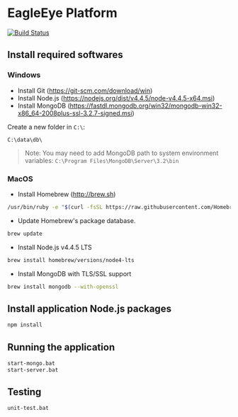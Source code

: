 # EagleEye Platform

[![Build Status](https://travis-ci.org/CVBDL/EagleEye-Platform.svg?branch=master)](https://travis-ci.org/CVBDL/EagleEye-Platform)


## Install required softwares


### Windows

* Install Git (https://git-scm.com/download/win)
* Install Node.js (https://nodejs.org/dist/v4.4.5/node-v4.4.5-x64.msi)
* Install MongoDB (https://fastdl.mongodb.org/win32/mongodb-win32-x86_64-2008plus-ssl-3.2.7-signed.msi)

Create a new folder in `C:\`:

```text
C:\data\db\
```

> Note: You may need to add MongoDB path to system environment variables: `C:\Program Files\MongoDB\Server\3.2\bin`


### MacOS

* Install Homebrew (http://brew.sh)

```sh
/usr/bin/ruby -e "$(curl -fsSL https://raw.githubusercontent.com/Homebrew/install/master/install)"
```

* Update Homebrew's package database.

```sh
brew update
```

* Install Node.js v4.4.5 LTS

```sh
brew install homebrew/versions/node4-lts
```

* Install MongoDB with TLS/SSL support

```sh
brew install mongodb --with-openssl
```


## Install application Node.js packages

```sh
npm install
```


## Running the application

```sh
start-mongo.bat
start-server.bat
```


## Testing

```sh
unit-test.bat
```
